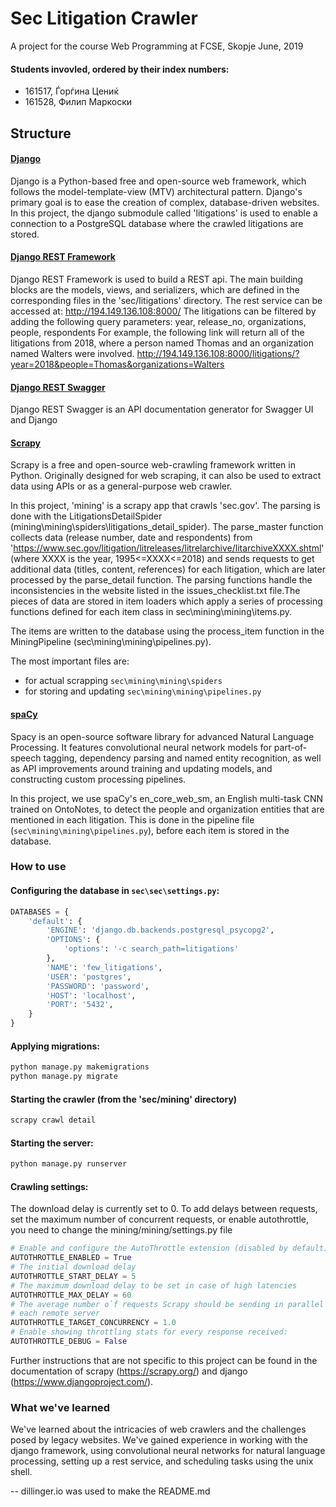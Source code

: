 # Sec Litigation Crawler
 A project for the course Web Programming at FCSE, Skopje
 June, 2019
#### Students invovled, ordered by their index numbers:
  - 161517, Ѓорѓина Цениќ
  - 161528, Филип Маркоски

## Structure

#### [Django](https://www.djangoproject.com/)
Django is a Python-based free and open-source web framework, which follows the model-template-view (MTV) architectural pattern. Django's primary goal is to ease the creation of complex, database-driven websites.
In this project, the django submodule called 'litigations' is used to enable a connection to a PostgreSQL database where the crawled litigations are stored.

#### [Django REST Framework](https://www.django-rest-framework.org/)
Django REST Framework is used to build a REST api. The main building blocks are the models, views, and serializers, which are defined in the corresponding files in the 'sec/litigations' directory. 
The rest service can be accessed at: http://194.149.136.108:8000/
The litigations can be filtered by adding the following query parameters: year, release_no, organizations, people, respondents
For example, the following link will return all of the litigations from 2018, where a person named Thomas and an organization named Walters were involved.
http://194.149.136.108:8000/litigations/?year=2018&people=Thomas&organizations=Walters


#### [Django REST Swagger](https://django-rest-swagger.readthedocs.io/en/latest/)
Django REST Swagger is an API documentation generator for Swagger UI and Django

#### [Scrapy](https://scrapy.org/)
Scrapy is a free and open-source web-crawling framework written in Python. Originally designed for web scraping, it can also be used to extract data using APIs or as a general-purpose web crawler.

In this project, 'mining' is a scrapy app that crawls 'sec.gov'.
The parsing is done with the LitigationsDetailSpider (mining\mining\spiders\litigations_detail_spider).
The parse_master function collects data (release number, date and respondents) from
'https://www.sec.gov/litigation/litreleases/litrelarchive/litarchiveXXXX.shtml' (where XXXX is the year, 1995<=XXXX<=2018) and sends requests to get additional data (titles, content, references) for each litigation, which are later processed by the
parse_detail function. The parsing functions handle the inconsistencies in the website listed in the issues_checklist.txt file.The pieces of data are stored in item loaders which apply a series of processing functions defined
for each item class in sec\mining\mining\items.py.

The items are written to the database using the process_item function in the MiningPipeline (sec\mining\mining\pipelines.py).

The most important files are:
- for actual scrapping `sec\mining\mining\spiders`
- for storing and updating `sec\mining\mining\pipelines.py`

#### [spaCy](https://spacy.io/)
Spacy is an open-source software library for advanced Natural Language Processing. It features convolutional neural network models for part-of-speech tagging, dependency parsing and named entity recognition, as well as API improvements around training and updating models, and constructing custom processing pipelines.

In this project, we use spaCy's en_core_web_sm, an English multi-task CNN trained on OntoNotes, to detect the people and organization entities that are mentioned in each litigation. This is done in the pipeline file (`sec\mining\mining\pipelines.py`), before each item is stored in the database.

### How to use
#### Configuring the database in `sec\sec\settings.py`:
```python
DATABASES = {
    'default': {
        'ENGINE': 'django.db.backends.postgresql_psycopg2',
        'OPTIONS': {
            'options': '-c search_path=litigations'
        },
        'NAME': 'few_litigations',
        'USER': 'postgres',
        'PASSWORD': 'password',
        'HOST': 'localhost',
        'PORT': '5432',
    }
}
```
#### Applying migrations:
```sh
python manage.py makemigrations
python manage.py migrate
```

#### Starting the crawler (from the 'sec/mining' directory)
```sh
scrapy crawl detail
```
#### Starting the server:
```sh
python manage.py runserver
```
#### Crawling settings:
The download delay is currently set to 0.
To add delays between requests, set the maximum number of concurrent requests, or enable autothrottle,
you need to change the mining/mining/settings.py file
```python
# Enable and configure the AutoThrottle extension (disabled by default)
AUTOTHROTTLE_ENABLED = True
# The initial download delay
AUTOTHROTTLE_START_DELAY = 5
# The maximum download delay to be set in case of high latencies
AUTOTHROTTLE_MAX_DELAY = 60
# The average number o`f requests Scrapy should be sending in parallel to
# each remote server
AUTOTHROTTLE_TARGET_CONCURRENCY = 1.0
# Enable showing throttling stats for every response received:
AUTOTHROTTLE_DEBUG = False
```

Further instructions that are not specific to this project can be found in the documentation of
scrapy (https://scrapy.org/) and django (https://www.djangoproject.com/).


### What we've learned
We've learned about the intricacies of web crawlers and the challenges posed by legacy websites. We've gained experience in working with the django framework, using convolutional neural networks for natural language processing, setting up a rest service, and scheduling tasks using the unix shell.

-- dillinger.io was used to make the README.md

